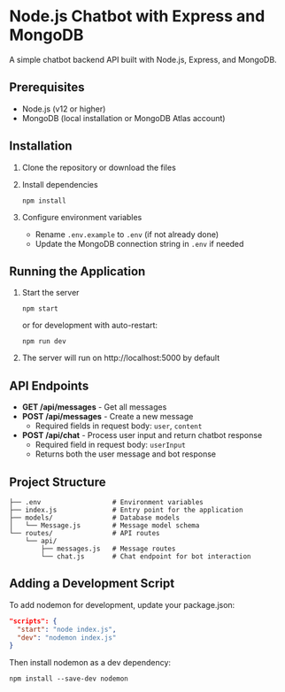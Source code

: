 # Node.js Chatbot with Express and MongoDB

A simple chatbot backend API built with Node.js, Express, and MongoDB.

## Prerequisites

- Node.js (v12 or higher)
- MongoDB (local installation or MongoDB Atlas account)

## Installation

1. Clone the repository or download the files

2. Install dependencies
   ```
   npm install
   ```

3. Configure environment variables
   - Rename `.env.example` to `.env` (if not already done)
   - Update the MongoDB connection string in `.env` if needed

## Running the Application

1. Start the server
   ```
   npm start
   ```
   or for development with auto-restart:
   ```
   npm run dev
   ```

2. The server will run on http://localhost:5000 by default

## API Endpoints

- **GET /api/messages** - Get all messages
- **POST /api/messages** - Create a new message
  - Required fields in request body: `user`, `content`
- **POST /api/chat** - Process user input and return chatbot response
  - Required field in request body: `userInput`
  - Returns both the user message and bot response

## Project Structure

```
├── .env                  # Environment variables
├── index.js              # Entry point for the application
├── models/               # Database models
│   └── Message.js        # Message model schema
└── routes/               # API routes
    └── api/
        ├── messages.js   # Message routes
        └── chat.js       # Chat endpoint for bot interaction
```

## Adding a Development Script

To add nodemon for development, update your package.json:

```json
"scripts": {
  "start": "node index.js",
  "dev": "nodemon index.js"
}
```

Then install nodemon as a dev dependency:

```
npm install --save-dev nodemon
```